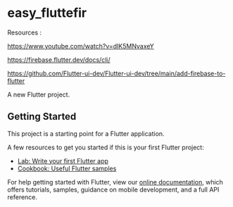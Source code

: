 # easy_fluttefir

Resources : 

https://www.youtube.com/watch?v=dIK5MNvaxeY

https://firebase.flutter.dev/docs/cli/

https://github.com/Flutter-ui-dev/Flutter-ui-dev/tree/main/add-firebase-to-flutter

A new Flutter project.

## Getting Started

This project is a starting point for a Flutter application.

A few resources to get you started if this is your first Flutter project:

- [Lab: Write your first Flutter app](https://flutter.dev/docs/get-started/codelab)
- [Cookbook: Useful Flutter samples](https://flutter.dev/docs/cookbook)

For help getting started with Flutter, view our
[online documentation](https://flutter.dev/docs), which offers tutorials,
samples, guidance on mobile development, and a full API reference.
